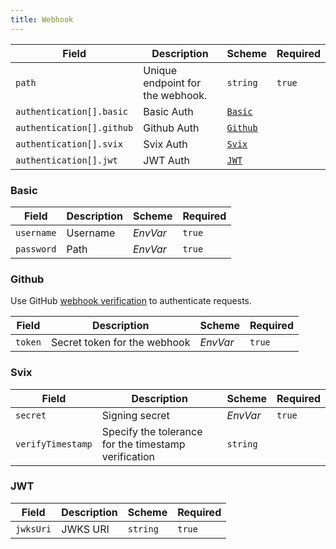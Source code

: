 ```yaml
---
title: Webhook
---
```


| Field                     | Description                      | Scheme              | Required |
| ------------------------- | -------------------------------- | ------------------- | -------- |
| `path`                    | Unique endpoint for the webhook. | `string`            | `true`   |
| `authentication[].basic`  | Basic Auth                       | [`Basic`](#basic)   |          |
| `authentication[].github` | Github Auth                      | [`Github`](#github) |          |
| `authentication[].svix`   | Svix Auth                        | [`Svix`](#svix)     |          |
| `authentication[].jwt`    | JWT Auth                         | [`JWT`](#jwt)       |          |

### Basic

| Field      | Description | Scheme                                         | Required |
| ---------- | ----------- | ---------------------------------------------- | -------- |
| `username` | Username    | <CommonLink to="secrets">_EnvVar_</CommonLink> | `true`   |
| `password` | Path        | <CommonLink to="secrets">_EnvVar_</CommonLink> | `true`   |

### Github

Use GitHub [webhook verification](https://docs.github.com/en/webhooks/using-webhooks/validating-webhook-deliveries) to authenticate requests.

| Field   | Description                  | Scheme                                         | Required |
| ------- | ---------------------------- | ---------------------------------------------- | -------- |
| `token` | Secret token for the webhook | <CommonLink to="secrets">_EnvVar_</CommonLink> | `true`   |

### Svix

| Field             | Description                                          | Scheme                                         | Required |
| ----------------- | ---------------------------------------------------- | ---------------------------------------------- | -------- |
| `secret`          | Signing secret                                       | <CommonLink to="secrets">_EnvVar_</CommonLink> | `true`   |
| `verifyTimestamp` | Specify the tolerance for the timestamp verification | `string`                                       |          |

### JWT

| Field     | Description | Scheme   | Required |
| --------- | ----------- | -------- | -------- |
| `jwksUri` | JWKS URI    | `string` | `true`   |
